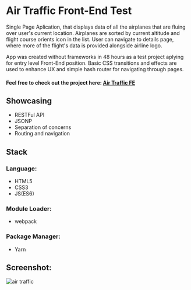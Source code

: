 # Air Traffic Front-End Test

Single Page Aplication, that displays data of all the airplanes that are fluing over user's current location. Airplanes are sorted by current altitude and flight course orients icon in the list. User can navigate to details page, where more of the flight's data is provided alongside airline logo. 

App was created without frameworks in 48 hours as a test project aplying for entry level Front-End position. Basic CSS transitions and effects are used to enhance UX and simple hash router for navigating through pages. 

#### Feel free to check out the project here: [<b>Air Traffic FE</b>](https://dejan-krstic.github.io/air-traffic-fe-test/)


## Showcasing
- RESTFul API
- JSONP
- Separation of concerns
- Routing and navigation

## Stack
### Language: 
- HTML5 
- CSS3
- JS(ES6) 
### Module Loader: 
- webpack
### Package Manager: 
- Yarn
## Screenshot:
![air traffic](https://user-images.githubusercontent.com/36072848/39974245-a15b582e-5727-11e8-9872-33483442e18a.PNG)



